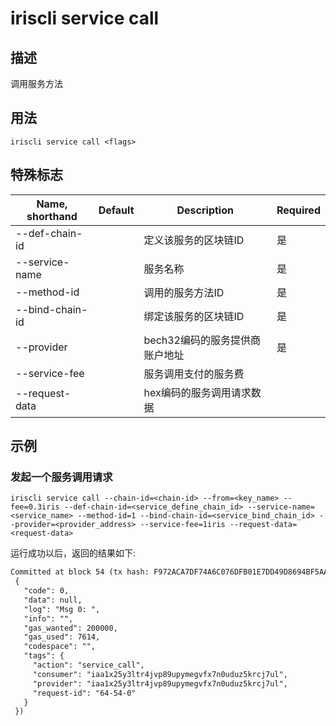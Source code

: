 # iriscli service call 

## 描述

调用服务方法

## 用法

```
iriscli service call <flags>
```

## 特殊标志

| Name, shorthand       | Default | Description                | Required |
| --------------------- | ------- | -------------------------- | -------- |
| --def-chain-id        |         | 定义该服务的区块链ID          | 是       |
| --service-name        |         | 服务名称                    | 是       |
| --method-id           |         | 调用的服务方法ID             | 是       |
| --bind-chain-id       |         | 绑定该服务的区块链ID          | 是       |
| --provider            |         | bech32编码的服务提供商账户地址 | 是       |
| --service-fee         |         | 服务调用支付的服务费          |          |
| --request-data        |         | hex编码的服务调用请求数据      |          |

## 示例

### 发起一个服务调用请求

```shell
iriscli service call --chain-id=<chain-id> --from=<key_name> --fee=0.3iris --def-chain-id=<service_define_chain_id> --service-name=<service_name> --method-id=1 --bind-chain-id=<service_bind_chain_id> --provider=<provider_address> --service-fee=1iris --request-data=<request-data>
```

运行成功以后，返回的结果如下:

```txt
Committed at block 54 (tx hash: F972ACA7DF74A6C076DFB01E7DD49D8694BF5AA1BA25A1F1B875113DFC8857C3, response:
 {
   "code": 0,
   "data": null,
   "log": "Msg 0: ",
   "info": "",
   "gas_wanted": 200000,
   "gas_used": 7614,
   "codespace": "",
   "tags": {
     "action": "service_call",
     "consumer": "iaa1x25y3ltr4jvp89upymegvfx7n0uduz5krcj7ul",
     "provider": "iaa1x25y3ltr4jvp89upymegvfx7n0uduz5krcj7ul",
     "request-id": "64-54-0"
   }
 })
```

